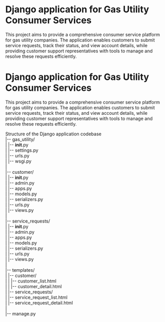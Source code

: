 
# Django application for Gas Utility Consumer Services

This project aims to provide a comprehensive consumer service platform for gas utility companies. The application enables customers to submit service requests, track their status, and view account details, while providing customer support representatives with tools to manage and resolve these requests efficiently.

# Django application for Gas Utility Consumer Services

This project aims to provide a comprehensive consumer service platform for gas utility companies. The application enables customers to submit service requests, track their status, and view account details, while providing customer support representatives with tools to manage and resolve these requests efficiently.

Structure of the Django application codebase <br/>
|-- gas_utility/ <br/>
|     |-- __init__.py <br/>
|     |-- settings.py <br/>
|     |-- urls.py <br/>
|     |-- wsgi.py <br/>
|<br/>
|-- customer/ <br/>
|     |-- __init__.py <br/>
|     |-- admin.py <br/>
|     |-- apps.py <br/>
|     |-- models.py <br/>
|     |-- serializers.py <br/>
|     |-- urls.py <br/>
|     |-- views.py <br/>
|<br/>
|-- service_requests/ <br/>
|     |-- __init__.py <br/>
|     |-- admin.py <br/>
|     |-- apps.py <br/>
|     |-- models.py <br/>
|     |-- serializers.py <br/>
|     |-- urls.py <br/>
|     |-- views.py <br/>
| <br/>
|-- templates/ <br/>
|     |-- customer/ <br/>
|     |     |-- customer_list.html <br/>
|     |     |-- customer_detail.html <br/>
|     |-- service_requests/ <br/>
|           |-- service_request_list.html <br/>
|           |-- service_request_detail.html <br/>
|<br/>
|-- manage.py <br/>
